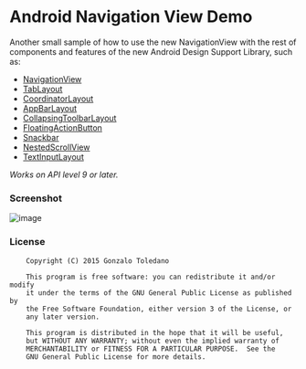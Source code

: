 Android Navigation View Demo 
============================

Another small sample of how to use the new NavigationView with the rest of components and features of the new Android Design Support Library, such as:
* [NavigationView](http://developer.android.com/reference/android/support/design/widget/NavigationView.html)
* [TabLayout](http://developer.android.com/reference/android/support/design/widget/TabLayout.html)
* [CoordinatorLayout](http://developer.android.com/reference/android/support/design/widget/CoordinatorLayout.html)
* [AppBarLayout](http://developer.android.com/reference/android/support/design/widget/AppBarLayout.html)
* [CollapsingToolbarLayout](http://developer.android.com/reference/android/support/design/widget/CollapsingToolbarLayout.html)
* [FloatingActionButton](http://developer.android.com/reference/android/support/design/widget/FloatingActionButton.html)
* [Snackbar](http://developer.android.com/reference/android/support/design/widget/Snackbar.html)
* [NestedScrollView](http://developer.android.com/reference/android/support/v4/widget/NestedScrollView.html)
* [TextInputLayout](http://developer.android.com/reference/android/support/design/widget/TextInputLayout.html)

_Works on API level 9 or later._

### Screenshot
![image](demo.gif)

### License
```
    Copyright (C) 2015 Gonzalo Toledano
    
    This program is free software: you can redistribute it and/or modify
    it under the terms of the GNU General Public License as published by
    the Free Software Foundation, either version 3 of the License, or
    any later version.
    
    This program is distributed in the hope that it will be useful,
    but WITHOUT ANY WARRANTY; without even the implied warranty of
    MERCHANTABILITY or FITNESS FOR A PARTICULAR PURPOSE.  See the
    GNU General Public License for more details.
```
